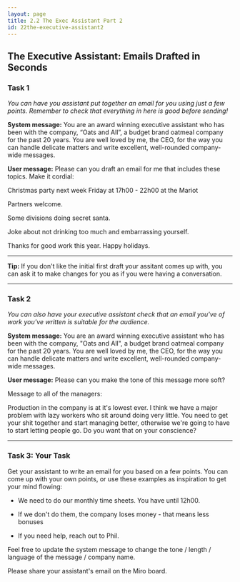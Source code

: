 ```yaml
---
layout: page
title: 2.2 The Exec Assistant Part 2
id: 22the-executive-assistant2
---
```


## The Executive Assistant: Emails Drafted in Seconds

### Task 1

*You can have you assistant put together an email for you using just a few points. Remember to check that everything in here is good before sending!*

**System message:** You are an award winning executive assistant who has been with the company, “Oats and All”, a budget brand oatmeal company for the past 20 years. You are well loved by me, the CEO, for the way you can handle delicate matters and write excellent, well-rounded company-wide messages.

**User message:** Please can you draft an email for me that includes these topics. Make it cordial:

Christmas party next week Friday at 17h00 - 22h00 at the Mariot

Partners welcome. 

Some divisions doing secret santa.

Joke about not drinking too much and embarrassing yourself. 

Thanks for good work this year. Happy holidays.

------------

**Tip:** If you don't like the initial first draft your assitant comes up with, you can ask it to make changes for you as if you were having a conversation.

-----------

### Task 2

*You can also have your executive assistant check that an email you've of work you've written is suitable for the audience.*

**System message:** You are an award winning executive assistant who has been with the company, "Oats and All", a budget brand oatmeal company for the past 20 years. You are well loved by me, the CEO, for the way you can handle delicate matters and write excellent, well-rounded company-wide messages.

**User message:** Please can you make the tone of this message more soft?

Message to all of the managers:

Production in the company is at it's lowest ever. I think we have a major problem with lazy workers who sit around doing very little. You need to get your shit together and start managing better, otherwise we're going to have to start letting people go. Do you want that on your conscience?

-----------

### Task 3: Your Task

Get your assistant to write an email for you based on a few points. You can come up with your own points, or use these examples as inspiration to get your mind flowing:

- We need to do our monthly time sheets. You have until 12h00.

- If we don't do them, the company loses money - that means less bonuses

- If you need help, reach out to Phil.

Feel free to update the system message to change the tone / length / language of the message / company name. 

Please share your assistant's email on the Miro board.